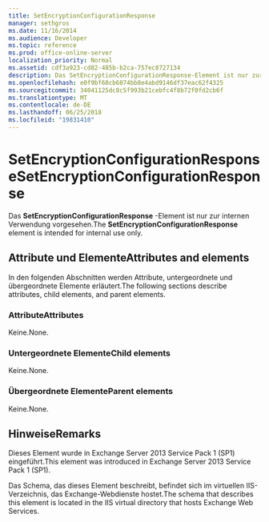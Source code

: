 ```yaml
---
title: SetEncryptionConfigurationResponse
manager: sethgros
ms.date: 11/16/2014
ms.audience: Developer
ms.topic: reference
ms.prod: office-online-server
localization_priority: Normal
ms.assetid: cdf3a923-cd82-485b-b2ca-757ec8727134
description: Das SetEncryptionConfigurationResponse-Element ist nur zur internen Verwendung vorgesehen.
ms.openlocfilehash: e0f9bf60cb6074bb8e4abd9146df37eac62f4325
ms.sourcegitcommit: 34041125dc8c5f993b21cebfc4f8b72f0fd2cb6f
ms.translationtype: MT
ms.contentlocale: de-DE
ms.lasthandoff: 06/25/2018
ms.locfileid: "19831410"
---
```

# <a name="setencryptionconfigurationresponse"></a><span data-ttu-id="b9fa1-103">SetEncryptionConfigurationResponse</span><span class="sxs-lookup"><span data-stu-id="b9fa1-103">SetEncryptionConfigurationResponse</span></span>

<span data-ttu-id="b9fa1-104">Das **SetEncryptionConfigurationResponse** -Element ist nur zur internen Verwendung vorgesehen.</span><span class="sxs-lookup"><span data-stu-id="b9fa1-104">The **SetEncryptionConfigurationResponse** element is intended for internal use only.</span></span> 

## <a name="attributes-and-elements"></a><span data-ttu-id="b9fa1-105">Attribute und Elemente</span><span class="sxs-lookup"><span data-stu-id="b9fa1-105">Attributes and elements</span></span>

<span data-ttu-id="b9fa1-106">In den folgenden Abschnitten werden Attribute, untergeordnete und übergeordnete Elemente erläutert.</span><span class="sxs-lookup"><span data-stu-id="b9fa1-106">The following sections describe attributes, child elements, and parent elements.</span></span>
  
### <a name="attributes"></a><span data-ttu-id="b9fa1-107">Attribute</span><span class="sxs-lookup"><span data-stu-id="b9fa1-107">Attributes</span></span>

<span data-ttu-id="b9fa1-108">Keine.</span><span class="sxs-lookup"><span data-stu-id="b9fa1-108">None.</span></span>
  
### <a name="child-elements"></a><span data-ttu-id="b9fa1-109">Untergeordnete Elemente</span><span class="sxs-lookup"><span data-stu-id="b9fa1-109">Child elements</span></span>

<span data-ttu-id="b9fa1-110">Keine.</span><span class="sxs-lookup"><span data-stu-id="b9fa1-110">None.</span></span>
  
### <a name="parent-elements"></a><span data-ttu-id="b9fa1-111">Übergeordnete Elemente</span><span class="sxs-lookup"><span data-stu-id="b9fa1-111">Parent elements</span></span>

<span data-ttu-id="b9fa1-112">Keine.</span><span class="sxs-lookup"><span data-stu-id="b9fa1-112">None.</span></span>
  
## <a name="remarks"></a><span data-ttu-id="b9fa1-113">Hinweise</span><span class="sxs-lookup"><span data-stu-id="b9fa1-113">Remarks</span></span>

<span data-ttu-id="b9fa1-114">Dieses Element wurde in Exchange Server 2013 Service Pack 1 (SP1) eingeführt.</span><span class="sxs-lookup"><span data-stu-id="b9fa1-114">This element was introduced in Exchange Server 2013 Service Pack 1 (SP1).</span></span>
  
<span data-ttu-id="b9fa1-115">Das Schema, das dieses Element beschreibt, befindet sich im virtuellen IIS-Verzeichnis, das Exchange-Webdienste hostet.</span><span class="sxs-lookup"><span data-stu-id="b9fa1-115">The schema that describes this element is located in the IIS virtual directory that hosts Exchange Web Services.</span></span>
  

